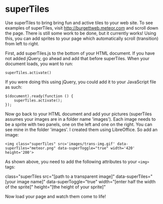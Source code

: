 superTiles
==========

Use superTiles to bring bring fun and active tiles to your web site. To see examples of superTiles, visit http://burgettweb.meteor.com and scroll down the page. There is still some work to be done, but it currently works! Using this, you can add sprites to your page which automatically scroll (transition) from left to right.

First, add superTiles.js to the bottom of your HTML document. If you have not added jQuery, go ahead and add that before superTiles. When your document loads, you want to run:
```
superTiles.activate()
```
If you were doing this using jQuery, you could add it to your JavaScript file as such:
```
$(document).ready(function () {
    superTiles.activate();
});
```
Now go back to your HTML document and add your pictures (superTiles assumes your images are in a folder name 'images'). Each image needs to be a sprite with two panels, one on the left and one on the right. You can see mine in the folder 'images'. I created them using LibreOffice. So add an image:
```
<img class="superTiles" src='images/trans-img.gif' data-superTiles="meteor.png" data-superToggle="true" width='420' height='200'>
```
As shown above, you need to add the following attributes to your ```<img>``` tags:

class="superTiles
src="[path to a transparent image]"
data-superTiles="[your image name]"
data-superToggle="true"
width="[enter half the width of the sprite]"
height="[the height of your sprite]"

Now load your page and watch them come to life!
